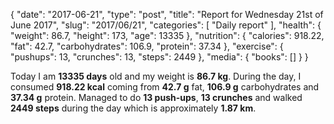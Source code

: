 {
    "date": "2017-06-21",
    "type": "post",
    "title": "Report for Wednesday 21st of June 2017",
    "slug": "2017\/06\/21",
    "categories": [
        "Daily report"
    ],
    "health": {
        "weight": 86.7,
        "height": 173,
        "age": 13335
    },
    "nutrition": {
        "calories": 918.22,
        "fat": 42.7,
        "carbohydrates": 106.9,
        "protein": 37.34
    },
    "exercise": {
        "pushups": 13,
        "crunches": 13,
        "steps": 2449
    },
    "media": {
        "books": []
    }
}

Today I am <strong>13335 days</strong> old and my weight is <strong>86.7 kg</strong>. During the day, I consumed <strong>918.22 kcal</strong> coming from <strong>42.7 g</strong> fat, <strong>106.9 g</strong> carbohydrates and <strong>37.34 g</strong> protein. Managed to do <strong>13 push-ups</strong>, <strong>13 crunches</strong> and walked <strong>2449 steps</strong> during the day which is approximately <strong>1.87 km</strong>.